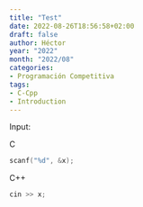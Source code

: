 ```yaml
---
title: "Test"
date: 2022-08-26T18:56:58+02:00
draft: false
author: Héctor
year: "2022"
month: "2022/08"
categories:
- Programación Competitiva
tags:
- C-Cpp
- Introduction
---
```


Input:

C
```c
scanf("%d", &x);
```
C++
```cpp
cin >> x;
```

